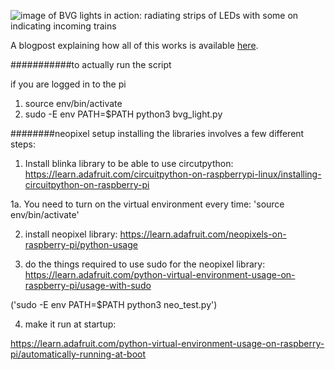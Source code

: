 ![image of BVG lights in action: radiating strips of LEDs with some on indicating incoming trains](https://michaelweinberg.org/images/bvg_light_annotated.png)

A blogpost explaining how all of this works is available [here](https://michaelweinberg.org/blog/2025/03/08/pi-powered-bvg-alerts/). 


###########to actually run the script

if you are logged in to the pi

1. source env/bin/activate
2. sudo -E env PATH=$PATH python3 bvg_light.py



########neopixel setup
installing the libraries involves a few different steps:

1. Install blinka library to be able to use circutpython: 
https://learn.adafruit.com/circuitpython-on-raspberrypi-linux/installing-circuitpython-on-raspberry-pi

1a. You need to turn on the virtual environment every time:
'source env/bin/activate'

2. install neopixel library:
https://learn.adafruit.com/neopixels-on-raspberry-pi/python-usage

3. do the things required to use sudo for the neopixel library:
https://learn.adafruit.com/python-virtual-environment-usage-on-raspberry-pi/usage-with-sudo

('sudo -E env PATH=$PATH python3 neo_test.py')


4. make it run at startup:

https://learn.adafruit.com/python-virtual-environment-usage-on-raspberry-pi/automatically-running-at-boot
